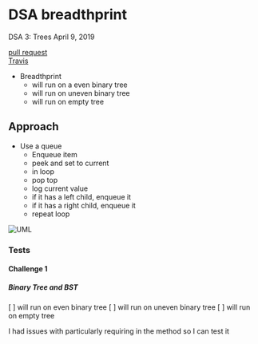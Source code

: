 # DSA breadthprint
DSA 3: Trees
April 9, 2019

[pull request](https://github.com/abferris/data-structures-and-algorithms/pull/44)  
[Travis](https://travis-ci.com/abferris/data-structures-and-algorithms)

* Breadthprint
  * will run on a even binary tree
  * will run on uneven binary tree
  * will run on empty tree

## Approach 
* Use a queue
  * Enqueue item
  * peek and set to current
  * in loop 
  * pop top
  * log current value
  * if it has a left child, enqueue it
  * if it has a right child, enqueue it
  * repeat loop

![UML](./FBUML.jpg)

### Tests
#### Challenge 1  
##### Binary Tree and BST
[ ] will run on even binary tree
[ ] will run on uneven binary tree
[ ] will run on empty tree


I had issues with particularly requiring in the method so I can test it